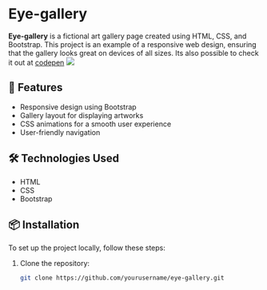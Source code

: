 # Eye-gallery

**Eye-gallery** is a fictional art gallery page created using HTML, CSS, and Bootstrap. This project is an example of a responsive web design, ensuring that the gallery looks great on devices of all sizes. Its also possible to check it out at [codepen](https://codepen.io/danielasegadilha/pen/RweKaOq)
<img src="/assets/eye-gallery.gif"><!-- Altere para o URL do seu logotipo, se necessário -->

## 🚀 Features

- Responsive design using Bootstrap
- Gallery layout for displaying artworks
- CSS animations for a smooth user experience
- User-friendly navigation

## 🛠️ Technologies Used

- HTML
- CSS
- Bootstrap

## 📦 Installation

To set up the project locally, follow these steps:

1. Clone the repository:
   ```bash
   git clone https://github.com/yourusername/eye-gallery.git
